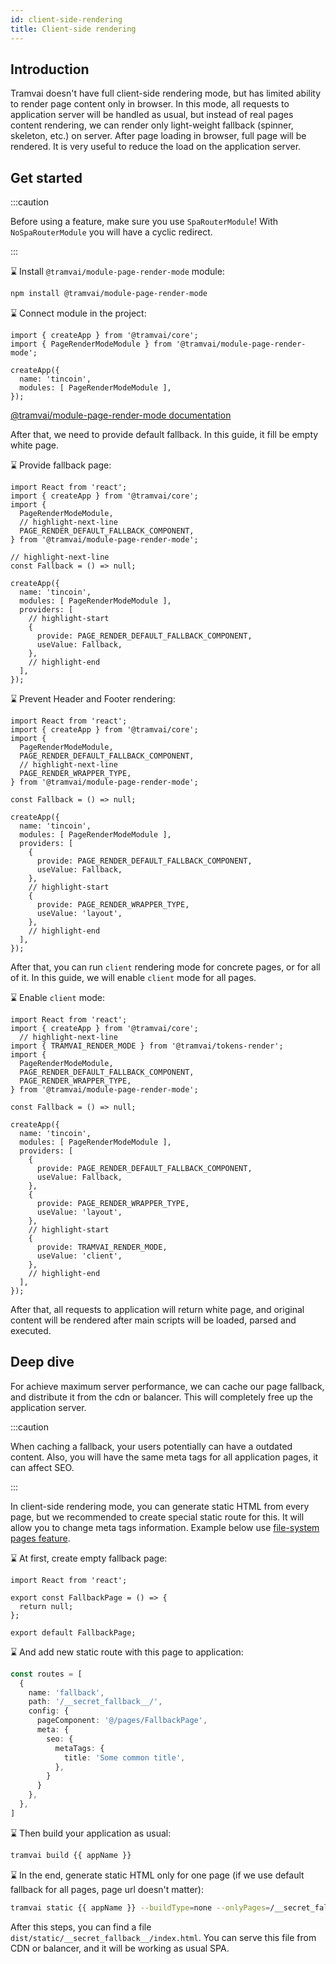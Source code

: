 ```yaml
---
id: client-side-rendering
title: Client-side rendering
---
```


## Introduction

Tramvai doesn't have full client-side rendering mode, but has limited ability to render page content only in browser.
In this mode, all requests to application server will be handled as usual, but instead of real pages content rendering, we can render only light-weight fallback (spinner, skeleton, etc.) on server.
After page loading in browser, full page will be rendered.
It is very useful to reduce the load on the application server.

## Get started

:::caution

Before using a feature, make sure you use `SpaRouterModule`!
With `NoSpaRouterModule` you will have a cyclic redirect.

:::

:hourglass: Install `@tramvai/module-page-render-mode` module:

```bash npm2yarn
npm install @tramvai/module-page-render-mode
```

:hourglass: Сonnect module in the project:

```tsx
import { createApp } from '@tramvai/core';
import { PageRenderModeModule } from '@tramvai/module-page-render-mode';

createApp({
  name: 'tincoin',
  modules: [ PageRenderModeModule ],
});
```

[@tramvai/module-page-render-mode documentation](references/modules/page-render-mode.md)

After that, we need to provide default fallback.
In this guide, it fill be empty white page.

:hourglass: Provide fallback page:

```tsx
import React from 'react';
import { createApp } from '@tramvai/core';
import {
  PageRenderModeModule,
  // highlight-next-line
  PAGE_RENDER_DEFAULT_FALLBACK_COMPONENT,
} from '@tramvai/module-page-render-mode';

// highlight-next-line
const Fallback = () => null;

createApp({
  name: 'tincoin',
  modules: [ PageRenderModeModule ],
  providers: [
    // highlight-start
    {
      provide: PAGE_RENDER_DEFAULT_FALLBACK_COMPONENT,
      useValue: Fallback,
    },
    // highlight-end
  ],
});
```

:hourglass: Prevent Header and Footer rendering:

```tsx
import React from 'react';
import { createApp } from '@tramvai/core';
import {
  PageRenderModeModule,
  PAGE_RENDER_DEFAULT_FALLBACK_COMPONENT,
  // highlight-next-line
  PAGE_RENDER_WRAPPER_TYPE,
} from '@tramvai/module-page-render-mode';

const Fallback = () => null;

createApp({
  name: 'tincoin',
  modules: [ PageRenderModeModule ],
  providers: [
    {
      provide: PAGE_RENDER_DEFAULT_FALLBACK_COMPONENT,
      useValue: Fallback,
    },
    // highlight-start
    {
      provide: PAGE_RENDER_WRAPPER_TYPE,
      useValue: 'layout',
    },
    // highlight-end
  ],
});
```

After that, you can run `client` rendering mode for concrete pages, or for all of it.
In this guide, we will enable `client` mode for all pages.

:hourglass: Enable `client` mode:

```tsx
import React from 'react';
import { createApp } from '@tramvai/core';
  // highlight-next-line
import { TRAMVAI_RENDER_MODE } from '@tramvai/tokens-render';
import {
  PageRenderModeModule,
  PAGE_RENDER_DEFAULT_FALLBACK_COMPONENT,
  PAGE_RENDER_WRAPPER_TYPE,
} from '@tramvai/module-page-render-mode';

const Fallback = () => null;

createApp({
  name: 'tincoin',
  modules: [ PageRenderModeModule ],
  providers: [
    {
      provide: PAGE_RENDER_DEFAULT_FALLBACK_COMPONENT,
      useValue: Fallback,
    },
    {
      provide: PAGE_RENDER_WRAPPER_TYPE,
      useValue: 'layout',
    },
    // highlight-start
    {
      provide: TRAMVAI_RENDER_MODE,
      useValue: 'client',
    },
    // highlight-end
  ],
});
```

After that, all requests to application will return white page, and original content will be rendered after main scripts will be loaded, parsed and executed.

## Deep dive

For achieve maximum server performance, we can cache our page fallback, and distribute it from the cdn or balancer.
This will completely free up the application server.

:::caution

When caching a fallback, your users potentially can have a outdated content.
Also, you will have the same meta tags for all application pages, it can affect SEO.

:::

In client-side rendering mode, you can generate static HTML from every page, but we recommended to create special static route for this.
It will allow you to change meta tags information.
Example below use [file-system pages feature](features/routing/file-system-pages.md#file-system-pages).

:hourglass: At first, create empty fallback page:

```tsx title="pages/FallbackPage.tsx"
import React from 'react';

export const FallbackPage = () => {
  return null;
};

export default FallbackPage;
```

:hourglass: And add new static route with this page to application:

```ts
const routes = [
  {
    name: 'fallback',
    path: '/__secret_fallback__/',
    config: {
      pageComponent: '@/pages/FallbackPage',
      meta: {
        seo: {
          metaTags: {
            title: 'Some common title',
          },
        }
      }
    },
  },
]
```

:hourglass: Then build your application as usual:

```bash
tramvai build {{ appName }}
```

:hourglass: In the end, generate static HTML only for one page (if we use default fallback for all pages, page url doesn't matter):

```bash
tramvai static {{ appName }} --buildType=none --onlyPages=/__secret_fallback__/
```

After this steps, you can find a file `dist/static/__secret_fallback__/index.html`.
You can serve this file from CDN or balancer, and it will be working as usual SPA.
